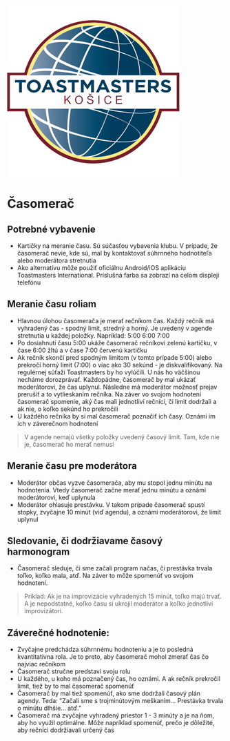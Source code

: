 ![alt text][logo]

# Časomerač

## Potrebné vybavenie
- Kartičky na meranie času. Sú súčasťou vybavenia klubu. V prípade, že časomerač nevie, kde sú, mal by kontaktovať súhrnného hodnotiteľa alebo moderátora stretnutia
- Ako alternatívu môže použiť oficiálnu Android/iOS aplikáciu Toastmasters International. Príslušná farba sa zobrazí na celom displeji telefónu

## Meranie času roliam
- Hlavnou úlohou časomerača je merať rečníkom čas. Každý rečník má vyhradený čas - spodný limit, stredný a horný. Je uvedený v agende stretnutia u každej položky. Napríklad: 5:00 6:00 7:00
- Po dosiahnutí času 5:00 ukáže časomerač rečníkovi zelenú kartičku, v čase 6:00 žltú a v čase 7:00 červenú kartičku
- Ak rečník skončí pred spodným limitom (v tomto prípade 5:00) alebo prekročí horný limit (7:00) o viac ako 30 sekúnd - je diskvalifikovaný. Na regulérnej súťaži Toastmasters by ho vylúčili. U nás ho väčšinou necháme dorozprávať. Každopádne, časomerač by mal ukázať moderátorovi, že čas uplynul. Následne má moderátor možnosť prejav prerušiť a to vytlieskaním rečníka. Na záver vo svojom hodnotení časomerač spomenie, aký čas mali jednotliví rečníci, či limit dodržali a ak nie, o koľko sekúnd ho prekročili
- U každého rečníka by si mal časomerač poznačiť ich časy. Oznámi im ich v záverečnom hodnotení

> V agende nemajú všetky položky uvedený časový limit. Tam, kde nie je, časomerač ho merať nemusí

## Meranie času pre moderátora
- Moderátor občas vyzve časomerača, aby mu stopol jednu minútu na hodnotenia. Vtedy časomerač začne merať jednu minútu a oznámi moderátorovi, keď uplynula
- Moderátor ohlasuje prestávku. V takom prípade časomerač spustí stopky, zvyčajne 10 minút (viď agendu), a oznámi moderátorovi, že limit uplynul

## Sledovanie, či dodržiavame časový harmonogram
- Časomerač sleduje, či sme začali program načas, či prestávka trvala toľko, koľko mala, atď. Na záver to môže spomenúť vo svojom hodnotení.

> Príklad: Ak je na improvizácie vyhradených 15 minút, toľko majú trvať. A je nepodstatné, koľko času si ukrojil moderátor a koľko jednotliví improvizátori.

## Záverečné hodnotenie:
- Zvyčajne predchádza súhrnnému hodnoteniu a je to posledná kvantitatívna rola. Je to preto, aby časomerač mohol zmerať čas čo najviac rečníkom
- Časomerač stručne predstaví svoju rolu
- U každého, u koho má poznačený čas, ho oznámi. A ak rečník prekročil limit, tiež by to mal časomerač spomenúť
- Časomerač by mal tiež spomenúť, ako sme dodržali časový plán agendy. Teda: "Začali sme s trojminútovým meškaním... Prestávka trvala o minútu dlhšie... atď."
- Časomerač má zvyčajne vyhradený priestor 1 - 3 minúty a je na ňom, aby ho využil optimálne. Môže napríklad spomenúť, prečo je dôležité, aby rečníci dodržiavali určený čas

[logo]: https://github.com/toastmasters-kosice/graficke-podklady/raw/main/Log%C3%A1/%C5%A0tandardn%C3%A9%20zmen%C5%A1en%C3%A9%20logo%20TMKE.png "Logo Toastmasters Košice"
